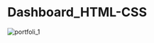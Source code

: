 # Dashboard_HTML-CSS

![portfoli_1](https://github.com/MohamedHosni99/Clipboard_Template-HTML-CSS/assets/99591894/fd982018-2b25-47bc-aacb-68711ef151ab)
